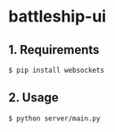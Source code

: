 # battleship-ui

## 1. Requirements

`$ pip install websockets`

## 2. Usage

```
$ python server/main.py
```
